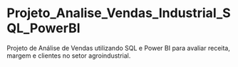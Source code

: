 # Projeto_Analise_Vendas_Industrial_SQL_PowerBI
Projeto de Análise de Vendas utilizando SQL e Power BI para avaliar receita, margem e clientes no setor agroindustrial.
